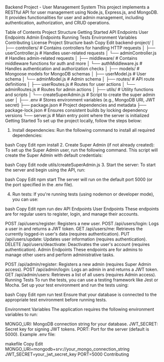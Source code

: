 Backend Project - User Management System
This project implements a RESTful API for user management using Node.js, Express.js, and MongoDB. It provides functionalities for user and admin management, including authentication, authorization, and CRUD operations.

Table of Contents
Project Structure
Getting Started
API Endpoints
User Endpoints
Admin Endpoints
Running Tests
Environment Variables
Contributing
License
Project Structure
bash
Copy
Edit
backend-project/
│
├── controllers/          # Contains controllers for handling HTTP requests
│   ├── userController.js # Handles user-related requests
│   └── adminController.js # Handles admin-related requests
│
├── middleware/           # Contains middleware functions for auth and more
│   └── authMiddleware.js # Handles authentication and authorization checks
│
├── models/               # Mongoose models for MongoDB schemas
│   ├── userModel.js      # User schema
│   └── adminModel.js     # Admin schema
│
├── routes/               # API route definitions
│   ├── userRoutes.js     # Routes for user actions
│   └── adminRoutes.js    # Routes for admin actions
│
├── utils/                # Utility functions and scripts
│   └── createSuperAdmin.js # Script to create the super admin user
│
├── .env                  # Stores environment variables (e.g., MongoDB URI, JWT secret)
├── package.json          # Project dependencies and metadata
├── package-lock.json     # Ensures consistent builds by locking dependency versions
└── server.js             # Main entry point where the server is initialized
Getting Started
To set up the project locally, follow the steps below:

1. Install dependencies:
Run the following command to install all required dependencies:

bash
Copy
Edit
npm install
2. Create Super Admin (if not already created):
To set up the Super Admin user, run the following command. This script will create the Super Admin with default credentials:

bash
Copy
Edit
node utils/createSuperAdmin.js
3. Start the server:
To start the server and begin using the API, run:

bash
Copy
Edit
npm start
The server will run on the default port 5000 (or the port specified in the .env file).

4. Run tests:
If you're running tests (using nodemon or developer mode), you can use:

bash
Copy
Edit
npm run dev
API Endpoints
User Endpoints
These endpoints are for regular users to register, login, and manage their accounts.

POST /api/users/register: Registers a new user.
POST /api/users/login: Logs a user in and returns a JWT token.
GET /api/users/me: Retrieves the currently logged-in user's data (requires authentication).
PUT /api/users/update: Updates user information (requires authentication).
DELETE /api/users/deactivate: Deactivates the user's account (requires authentication).
Admin Endpoints
These endpoints are for admins to manage other users and perform administrative tasks.

POST /api/admin/register: Registers a new admin (requires Super Admin access).
POST /api/admin/login: Logs an admin in and returns a JWT token.
GET /api/admin/users: Retrieves a list of all users (requires Admin access).
Running Tests
To run the tests, you can use a testing framework like Jest or Mocha. Set up your test environment and run the tests using:

bash
Copy
Edit
npm run test
Ensure that your database is connected to the appropriate test environment before running tests.

Environment Variables
The application requires the following environment variables to run:

MONGO_URI: MongoDB connection string for your database.
JWT_SECRET: Secret key for signing JWT tokens.
PORT: Port for the server (default is 5000).
Example .env file:

makefile
Copy
Edit
MONGO_URI=mongodb+srv://your_mongo_connection_string
JWT_SECRET=your_jwt_secret_key
PORT=5000
Contributing


